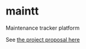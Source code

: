 # maintt
Maintenance tracker platform

See [the project proposal here](https://github.com/open-andela/project-proposals/issues/2)
